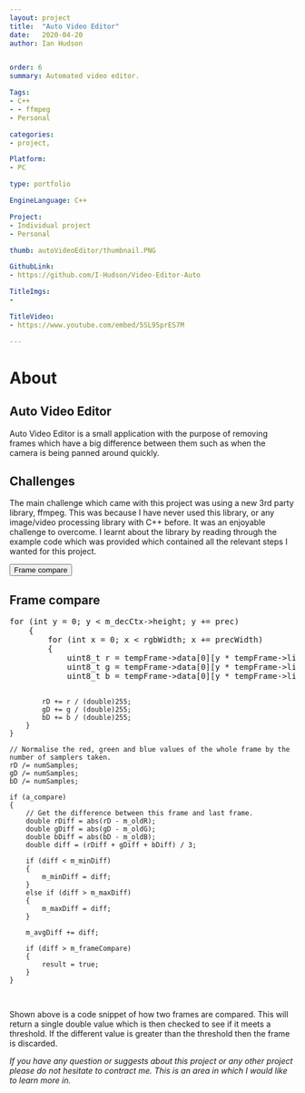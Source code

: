 ```yaml
---
layout: project
title:  "Auto Video Editor"
date:   2020-04-20 
author: Ian Hudson


order: 6
summary: Automated video editor.

Tags:
- C++
- - ffmpeg
- Personal

categories:
- project,

Platform:
- PC

type: portfolio

EngineLanguage: C++

Project:
- Individual project
- Personal

thumb: autoVideoEditor/thumbnail.PNG

GithubLink:
- https://github.com/I-Hudson/Video-Editor-Auto

TitleImgs:
- 

TitleVideo:
- https://www.youtube.com/embed/5SL95prES7M

---
```


# About 


## Auto Video Editor
Auto Video Editor is a small application with the purpose of removing frames which have a big difference between them such as when the camera is being panned around quickly. 

## Challenges
The main challenge which came with this project was using a new 3rd party library, ffmpeg. This was because I have never used this library, or any image/video processing library with C++ before. It was an enjoyable challenge to overcome. I learnt about the library by reading through the example code which was provided which contained all the relevant steps I wanted for this project.

<button type="button" class="btn btn-info" data-toggle="collapse" data-target="#frameCompare">Frame compare</button>
<div id="frameCompare" class="collapse">
<h2>Frame compare</h2>
<p>
<pre class="brush: c++">
for (int y = 0; y < m_decCtx->height; y += prec)
	{
		for (int x = 0; x < rgbWidth; x += precWidth)
		{
			uint8_t r = tempFrame->data[0][y * tempFrame->linesize[0] + x];
			uint8_t g = tempFrame->data[0][y * tempFrame->linesize[0] + x + 1];
			uint8_t b = tempFrame->data[0][y * tempFrame->linesize[0] + x + 2];

			rD += r / (double)255;
			gD += g / (double)255;
			bD += b / (double)255;
		}
	}

    // Normalise the red, green and blue values of the whole frame by the number of samplers taken.
	rD /= numSamples;
	gD /= numSamples;
	bD /= numSamples;

	if (a_compare)
	{
        // Get the difference between this frame and last frame.
		double rDiff = abs(rD - m_oldR);
		double gDiff = abs(gD - m_oldG);
		double bDiff = abs(bD - m_oldB);
		double diff = (rDiff + gDiff + bDiff) / 3;

		if (diff < m_minDiff)
		{
			m_minDiff = diff;
		}
		else if (diff > m_maxDiff)
		{
			m_maxDiff = diff;
		}

		m_avgDiff += diff;

		if (diff > m_frameCompare)
		{
			result = true;
		}
	}
</pre>
Shown above is a code snippet of how two frames are compared. This will return a single double value which is then checked to see if it meets a threshold. If the different value is greater than the threshold then the frame is discarded. 

</p>
</div>

<!--
<button type="button" class="btn btn-info" data-toggle="collapse" data-target="#improvments">Future / Improvements</button>
<div id="improvments" class="collapse">
<h2>Future / Improvements</h2>
<p>
</p>
</div>
-->
<i>If you have any question or suggests about this project or any other project please do not hesitate to contract me. This is an area in which I would like to learn more in.<i/>


